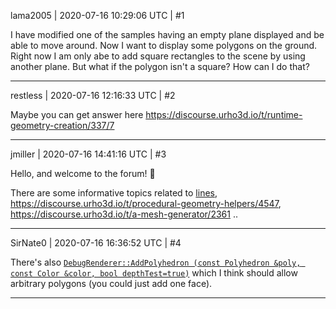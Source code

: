 lama2005 | 2020-07-16 10:29:06 UTC | #1

I have modified one of the samples having an empty plane displayed and be able to move around. Now I want to display some polygons on the ground. 
Right now I am only abe to add square rectangles to the scene by using another plane. But what if the polygon isn't a square?
How can I do that?

-------------------------

restless | 2020-07-16 12:16:33 UTC | #2

Maybe you can get answer here https://discourse.urho3d.io/t/runtime-geometry-creation/337/7

-------------------------

jmiller | 2020-07-16 14:41:16 UTC | #3

Hello, and welcome to the forum! :confetti_ball:

There are some informative topics related to [lines](https://discourse.urho3d.io/search?q=lines),
  https://discourse.urho3d.io/t/procedural-geometry-helpers/4547,
  https://discourse.urho3d.io/t/a-mesh-generator/2361 ..

-------------------------

SirNate0 | 2020-07-16 16:36:52 UTC | #4

There's also [`DebugRenderer::AddPolyhedron (const Polyhedron &poly, const Color &color, bool depthTest=true)`](https://urho3d.github.io/documentation/HEAD/class_urho3_d_1_1_debug_renderer.html#a54e0d16a54e6d78dc721ee8c62d82a5f) which I think should allow arbitrary polygons (you could just add one face).

-------------------------

